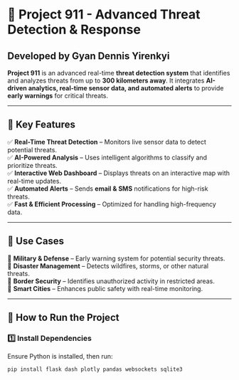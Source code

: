 # 🚨 Project 911 - Advanced Threat Detection & Response  

## **Developed by Gyan Dennis Yirenkyi**  

**Project 911** is an advanced real-time **threat detection system** that identifies and analyzes threats from up to **300 kilometers away**. It integrates **AI-driven analytics, real-time sensor data, and automated alerts** to provide **early warnings** for critical threats.  

---

## **🔹 Key Features**  

✅ **Real-Time Threat Detection** – Monitors live sensor data to detect potential threats.  
✅ **AI-Powered Analysis** – Uses intelligent algorithms to classify and prioritize threats.  
✅ **Interactive Web Dashboard** – Displays threats on an interactive map with real-time updates.  
✅ **Automated Alerts** – Sends **email & SMS** notifications for high-risk threats.  
✅ **Fast & Efficient Processing** – Optimized for handling high-frequency data.  

---

## **📍 Use Cases**  

🔹 **Military & Defense** – Early warning system for potential security threats.  
🔹 **Disaster Management** – Detects wildfires, storms, or other natural threats.  
🔹 **Border Security** – Identifies unauthorized activity in restricted areas.  
🔹 **Smart Cities** – Enhances public safety with real-time monitoring.  

---

## **🚀 How to Run the Project**  

### **1️⃣ Install Dependencies**  
Ensure Python is installed, then run:  
```bash
pip install flask dash plotly pandas websockets sqlite3
